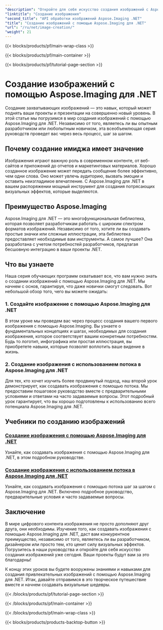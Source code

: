 ```yaml
---
"description": "Откройте для себя искусство создания изображений с Aspose.Imaging для .NET. Научитесь создавать потрясающие визуальные эффекты в этой обширной серии уроков."
"linktitle": "Создание изображения"
"second_title": "API обработки изображений Aspose.Imaging .NET"
"title": "Создание изображений с помощью Aspose.Imaging для .NET"
"url": "/ru/net/image-creation/"
"weight": 21
---
```


{{< blocks/products/pf/main-wrap-class >}}

{{< blocks/products/pf/main-container >}}

{{< blocks/products/pf/tutorial-page-section >}}

# Создание изображений с помощью Aspose.Imaging для .NET


Создание захватывающих изображений — это навык, который может поднять ваши проекты и презентации на совершенно новый уровень. В этой статье мы погрузимся в мир создания изображений с помощью Aspose.Imaging для .NET. Независимо от того, являетесь ли вы опытным разработчиком или любопытным новичком, эта всеобъемлющая серия руководств проведет вас через весь процесс, шаг за шагом.

## Почему создание имиджа имеет значение

Изображения играют важную роль в современном контенте, от веб-сайтов и приложений до отчетов и маркетинговых материалов. Хорошо созданное изображение может передать сообщение более эффективно, чем одни слова. Оно может увлечь аудиторию, вызвать эмоции и оставить неизгладимое впечатление. С Aspose.Imaging для .NET в вашем распоряжении мощный инструмент для создания потрясающих визуальных эффектов, которые выделяются.

## Преимущество Aspose.Imaging

Aspose.Imaging для .NET — это многофункциональная библиотека, которая позволяет разработчикам работать с широким спектром форматов изображений. Независимо от того, хотите ли вы создавать простые значки или сложные иллюстрации, эта библиотека предоставляет необходимые вам инструменты. А самое лучшее? Она разработана с учетом потребностей разработчиков, предлагая бесшовную интеграцию в ваши проекты .NET.

## Что вы узнаете

Наша серия обучающих программ охватывает все, что вам нужно знать о создании изображений с помощью Aspose.Imaging для .NET. Мы начнем с основ, гарантируя, что даже новички смогут следовать. Вот небольшой обзор того, чего вы можете ожидать:

### 1. Создайте изображение с помощью Aspose.Imaging для .NET
   В этом уроке мы проведем вас через процесс создания вашего первого изображения с помощью Aspose.Imaging. Вы узнаете о фундаментальных концепциях и шагах, необходимых для создания изображения, которое соответствует вашим конкретным потребностям. Будь то логотип, инфографика или простая иллюстрация, вы приобретете навыки, которые позволят воплотить ваше видение в жизнь.

### 2. Создание изображения с использованием потока в Aspose.Imaging для .NET
   Для тех, кто хочет изучить более продвинутый подход, наш второй урок демонстрирует, как создавать изображения с помощью потока. Мы предоставим пошаговое руководство вместе с предварительными условиями и ответами на часто задаваемые вопросы. Этот подробный урок гарантирует, что вы хорошо подготовлены к использованию всего потенциала Aspose.Imaging для .NET.

## Учебники по созданию изображений
### [Создание изображения с помощью Aspose.Imaging для .NET](./create-an-image/)
Узнайте, как создавать изображения с помощью Aspose.Imaging для .NET, в этом подробном руководстве.
### [Создание изображения с использованием потока в Aspose.Imaging для .NET](./create-image-using-stream/)
Узнайте, как создавать изображения с помощью потока шаг за шагом с Aspose.Imaging для .NET. Включено подробное руководство, предварительные условия и часто задаваемые вопросы.

## Заключение

В мире цифрового контента изображения не просто дополняют друг друга, они необходимы. Изучение того, как создавать изображения с помощью Aspose.Imaging для .NET, даст вам конкурентное преимущество, независимо от того, являетесь ли вы разработчиком, дизайнером или просто тем, кто ценит силу визуальных эффектов. Погрузитесь в наши руководства и откройте для себя искусство создания изображений уже сегодня. Ваши проекты будут вам за это благодарны!

К концу этих уроков вы будете вооружены знаниями и навыками для создания привлекательных изображений с помощью Aspose.Imaging для .NET. Итак, давайте отправимся в это творческое путешествие вместе и начнем создавать визуальные шедевры.

{{< /blocks/products/pf/tutorial-page-section >}}

{{< /blocks/products/pf/main-container >}}

{{< /blocks/products/pf/main-wrap-class >}}

{{< blocks/products/products-backtop-button >}}